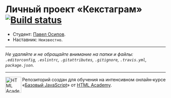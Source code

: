 # Личный проект «Кекстаграм» [![Build status][travis-image]][travis-url]

* Студент: [Павел Осипов](https://up.htmlacademy.ru/javascript/10/user/217599).
* Наставник: `Неизвестно`.

---

_Не удаляйте и не обращайте внимание на папки и файлы:_<br>
_`.editorconfig`, `.eslintrc`, `.gitattributes`, `.gitignore`, `.travis.yml`, `package.json`._

---

<a href="https://htmlacademy.ru/intensive/javascript"><img align="left" width="50" height="50" title="HTML Academy" src="https://up.htmlacademy.ru/static/img/intensive/javascript/logo-for-github.svg"></a>

Репозиторий создан для обучения на интенсивном онлайн‑курсе «[Базовый JavaScript](https://htmlacademy.ru/intensive/javascript)» от [HTML Academy](https://htmlacademy.ru).

[travis-image]: https://travis-ci.org/htmlacademy-javascript/217599-kekstagram.svg?branch=master
[travis-url]: https://travis-ci.org/htmlacademy-javascript/217599-kekstagram
